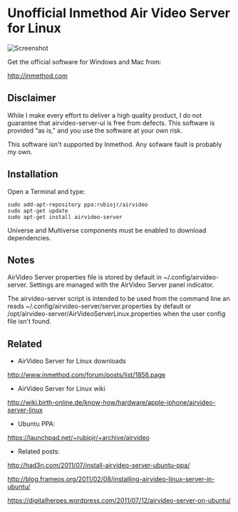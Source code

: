 # Unofficial Inmethod Air Video Server for Linux

![Screenshot](https://github.com/rubiojr/airvideo-server-ui/raw/master/screenshots/desktop.png)

Get the official software for Windows and Mac from:

http://inmethod.com

## Disclaimer

While I make every effort to deliver a high quality product, I do not guarantee that airvideo-server-ui is free from defects. This software is provided “as is," and you use the software at your own risk.

This software isn't supported by Inmethod. Any sofware fault is probably my own.

## Installation

Open a Terminal and type:

    sudo add-apt-repository ppa:rubiojr/airvideo
    sudo apt-get update
    sudo apt-get install airvideo-server

Universe and Multiverse components must be enabled to download dependencies.

## Notes

AirVideo Server properties file is stored by default in ~/.config/airvideo-server. Settings are managed with the AirVideo Server panel indicator.

The airvideo-server script is intended to be used from the command line an reads ~/.config/airvideo-server/server.properties by default or /opt/airvideo-server/AirVideoServerLinux.properties when the user config file isn't found.

## Related

* AirVideo Server for Linux downloads

http://www.inmethod.com/forum/posts/list/1856.page

* AirVideo Server for Linux wiki

http://wiki.birth-online.de/know-how/hardware/apple-iphone/airvideo-server-linux

* Ubuntu PPA:

https://launchpad.net/~rubiojr/+archive/airvideo

* Related posts:

http://had3n.com/2011/07/install-airvideo-server-ubuntu-ppa/

http://blog.frameos.org/2011/02/08/installing-airvideo-linux-server-in-ubuntu/

https://digitalherpes.wordpress.com/2011/07/12/airvideo-server-on-ubuntu/

